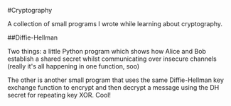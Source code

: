 #Cryptography

A collection of small programs I wrote while learning about cryptography.

##Diffie-Hellman

Two things: a little Python program which shows how Alice and Bob
establish a shared secret whilst communicating over insecure channels
(really it's all happening in one function, soo)

The other is another small program that uses the same Diffie-Hellman key
exchange function to encrypt and then decrypt a message using the DH
secret for repeating key XOR. Cool!
